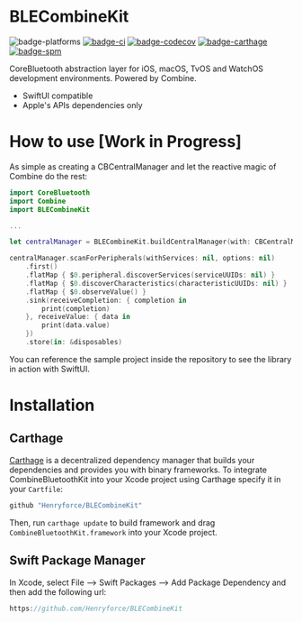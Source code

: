 # BLECombineKit

![badge-platforms][] [![badge-ci][]][travis] [![badge-codecov][]][codecov] [![badge-carthage][]][carthage] [![badge-spm][]][spm]

CoreBluetooth abstraction layer for iOS, macOS, TvOS and WatchOS development environments. Powered by Combine.

- SwiftUI compatible
- Apple's APIs dependencies only

# How to use [Work in Progress]

As simple as creating a CBCentralManager and let the reactive magic of Combine do the rest:

```swift
import CoreBluetooth
import Combine
import BLECombineKit

...

let centralManager = BLECombineKit.buildCentralManager(with: CBCentralManager())

centralManager.scanForPeripherals(withServices: nil, options: nil)
    .first()
    .flatMap { $0.peripheral.discoverServices(serviceUUIDs: nil) }
    .flatMap { $0.discoverCharacteristics(characteristicUUIDs: nil) }
    .flatMap { $0.observeValue() }
    .sink(receiveCompletion: { completion in
        print(completion)
    }, receiveValue: { data in
        print(data.value)
    })
    .store(in: &disposables)
```

You can reference the sample project inside the repository to see the library in action with SwiftUI.

# Installation

## Carthage

[Carthage](https://github.com/Carthage/Carthage) is a decentralized dependency manager that builds your dependencies and provides you with binary frameworks.
To integrate CombineBluetoothKit into your Xcode project using Carthage  specify it in your `Cartfile`:
```swift
github "Henryforce/BLECombineKit"
```
Then, run `carthage update` to build framework and drag `CombineBluetoothKit.framework` into your Xcode project.

## Swift Package Manager

In Xcode, select File --> Swift Packages --> Add Package Dependency and then add the following url:

```swift
https://github.com/Henryforce/BLECombineKit
```

[badge-platforms]: https://img.shields.io/badge/platforms-macOS%20%7C%20iOS%20%7C%20tvOS%20%7C%20watchOS-lightgrey.svg
[badge-codecov]: https://codecov.io/gh/codecov/example-swift/branch/master/graphs/badge.svg
[badge-ci]: https://travis-ci.com/Henryforce/BLECombineKit.svg?branch=master
[badge-carthage]: https://img.shields.io/badge/Carthage-compatible-4BC51D.svg?style=flat
[badge-spm]: https://img.shields.io/badge/Swift%20Package%20Manager-compatible-brightgreen.svg

[codecov]: https://codecov.io/gh/Henryforce/BLECombineKit/branch/master
[travis]: https://travis-ci.com/Henryforce/BLECombineKit
[carthage]: https://github.com/Carthage/Carthage
[spm]: https://github.com/apple/swift-package-manager

